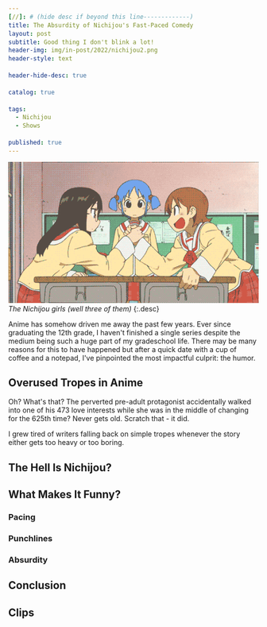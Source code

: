 ```yaml
---
[//]: # (hide desc if beyond this line-------------)
title: The Absurdity of Nichijou's Fast-Paced Comedy
layout: post
subtitle: Good thing I don't blink a lot!
header-img: img/in-post/2022/nichijou2.png
header-style: text

header-hide-desc: true

catalog: true

tags:
  - Nichijou
  - Shows

published: true
---
```


![The Nichijou girls](/img/in-post/2022/nichijou2.png)
*The Nichijou girls (well three of them)*
{:.desc}

Anime has somehow driven me away the past few years. Ever since graduating the 12th grade, I haven't finished a single series despite the medium being such a huge part of my gradeschool life. There may be many reasons for this to have happened but after a quick date with a cup of coffee and a notepad, I've pinpointed the most impactful culprit: the humor.

## Overused Tropes in Anime
Oh? What's that? The perverted pre-adult protagonist accidentally walked into one of his 473 love interests while she was in the middle of changing for the 625th time? Never gets old. Scratch that - it did.

I grew tired of writers falling back on simple tropes whenever the story either gets too heavy or too boring.

## The Hell Is Nichijou?

## What Makes It Funny?

### Pacing

### Punchlines

### Absurdity

## Conclusion

## Clips
